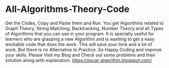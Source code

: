 # All-Algorithms-Theory-Code
Get the Codes, Copy and Paste them and Run. You get Algorithms related to Graph Theory, String Matching, Backtracking, Number Theory and all Types of Algorithms that you can use in your program. It is specially useful for learners who are grasping a new Algorithm and is wanting to get a easy workable code that does the work. This will save your time and a lot of work. But there is no Alternative to Practice. So Happy Coding and improve your skills.
Please Visit my Blog and Check out some problems and their solution along with explanation.
https://oscar-algorithm.blogspot.com/
